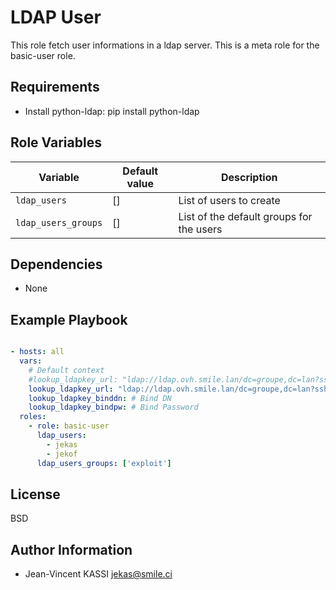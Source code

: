 LDAP User
=========

This role fetch user informations in a ldap server.
This is a meta role for the basic-user role.

Requirements
------------

* Install python-ldap: pip install python-ldap

Role Variables
--------------

| Variable | Default value | Description |
| -------- | ------------- | ----------- |
| `ldap_users` | [] | List of users to create|
| `ldap_users_groups` | [] | List of the default groups for the users |

Dependencies
------------

* None

Example Playbook
----------------

```yml

- hosts: all
  vars:
    # Default context
    #lookup_ldapkey_url: "ldap://ldap.ovh.smile.lan/dc=groupe,dc=lan?sshPublicKey?sub?(uid=%s)"
    lookup_ldapkey_url: "ldap://ldap.ovh.smile.lan/dc=groupe,dc=lan?sshPublicKey?sub?(uid=%s)"
    lookup_ldapkey_binddn: # Bind DN
    lookup_ldapkey_bindpw: # Bind Password
  roles:
    - role: basic-user
      ldap_users:
        - jekas
        - jekof
      ldap_users_groups: ['exploit']
```

License
-------

BSD

Author Information
------------------

* Jean-Vincent KASSI <jekas@smile.ci>
